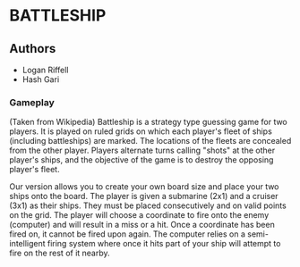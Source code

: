 # BATTLESHIP
## Authors
  * Logan Riffell
  * Hash Gari

### Gameplay

(Taken from Wikipedia) Battleship is a strategy type guessing game for two players. It is played on ruled grids on which each player's fleet of ships (including battleships) are marked. The locations of the fleets are concealed from the other player. Players alternate turns calling "shots" at the other player's ships, and the objective of the game is to destroy the opposing player's fleet.

Our version allows you to create your own board size and place your two ships onto the board. The player is given a submarine (2x1) and a cruiser (3x1) as their ships. They must be placed consecutively and on valid points on the grid. The player will choose a coordinate to fire onto the enemy (computer) and will result in a miss or a hit. Once a coordinate has been fired on, it cannot be fired upon again. The computer relies on a semi-intelligent firing system where once it hits part of your ship will attempt to fire on the rest of it nearby.
